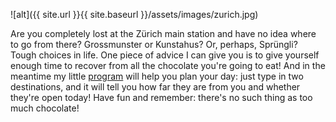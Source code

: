 ![alt]({{ site.url }}{{ site.baseurl }}/assets/images/zurich.jpg)

Are you completely lost at the Zürich main station and have no idea where to go from there? Grossmunster or Kunstahus? Or, perhaps, Sprüngli? Tough choices in life. One piece of advice I can give you is to give yourself enough time to recover from all the chocolate you're going to eat! And in the meantime my little [program]() will help you plan your day: just type in two destinations, and it will tell you how far they are from you and whether they're open today! Have fun and remember: there's no such thing as too much chocolate!
